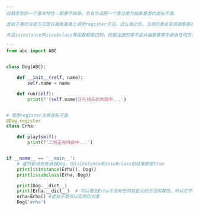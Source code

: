 
<BlogInfo title="5.虚拟子类" author="白日梦想猿" pv=0 read_times=0 pre_cost_time=0分34秒 category="接口：从协议到抽象基类" tag_list="['接口：从协议到抽象基类']" create_time="2022.04.03 15:03:16" update_time="2022.04.03 15:16:34" />

```python
'''
白鹅类型的一个基本特性：即便不继承，也有办法把一个类注册为抽象基类的虚拟子类。

虚拟子类的注册方式是在抽象基类上调用register方法，这么做之后，注册的类会变成抽象基类的虚拟子类。

并且isinstance和issubclass等函数都能识别，但是注册的类不会从抽象基类中继承任何方法或属性。

'''
from abc import ABC


class Dog(ABC):

    def __init__(self, name):
        self.name = name

    def run(self):
        print(f'{self.name}正在快乐的奔跑中...')


# 使用register注册虚拟子类
@Dog.register
class Erha:

    def play(self):
        print(f'二哈正在嗨皮中...')


if __name__ == '__main__':
    # 虽然都没有继承自Dog，但isinstance和issubclass的结果都是True
    print(isinstance(Erha(), Dog))
    print(issubclass(Erha, Dog))

    print(Dog.__dict__)
    print(Erha.__dict__)  # 可以看到Erha中没有任何自定义的方法和属性，所以它不是Dog的子类
    erha=Erha() #虚拟子类可以实例化对象
    Dog('erha')
```
